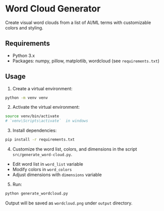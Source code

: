 # Word Cloud Generator

Create visual word clouds from a list of AI/ML terms with customizable colors and styling.

## Requirements

- Python 3.x
- Packages: numpy, pillow, matplotlib, wordcloud (see `requirements.txt`)

## Usage

1. Create a virtual environment:

```bash
python -m venv venv
```

2. Activate the virtual environment:

```bash
source venv/bin/activate
# `venv\Scripts\activate`  in windows
```

3. Install dependencies:

```bash
pip install -r requirements.txt
```

4. Customize the word list, colors, and dimensions in the script `src/generate_word-cloud.py`.

- Edit word list in `word_list` variable
- Modify colors in `word_colors`
- Adjust dimensions with `dimensions` variable

5. Run:

```bash
python generate_wordcloud.py
```

Output will be saved as `wordcloud.png` under `output` directory.
